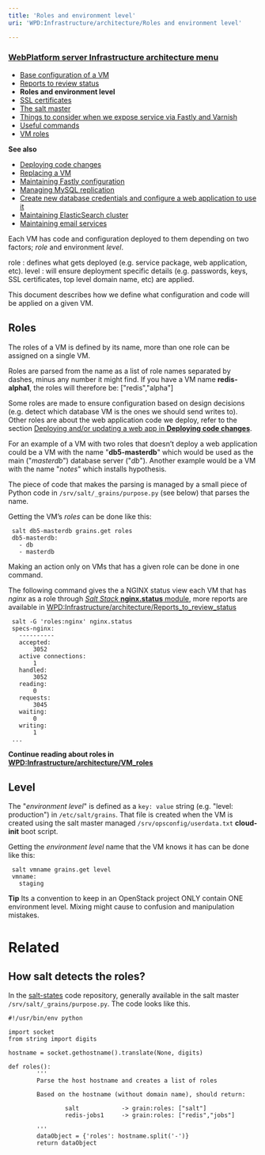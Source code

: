 ```yaml
---
title: 'Roles and environment level'
uri: 'WPD:Infrastructure/architecture/Roles and environment level'

---
```

### [WebPlatform server Infrastructure architecture menu](/WPD:Infrastructure/architecture)

-   [Base configuration of a VM](/WPD:Infrastructure/architecture/Base_configuration_of_a_VM)
-   [Reports to review status](/WPD:Infrastructure/architecture/Reports_to_review_status)
-   **Roles and environment level**
-   [SSL certificates](/WPD:Infrastructure/architecture/SSL_certificates)
-   [The salt master](/WPD:Infrastructure/architecture/The_salt_master)
-   [Things to consider when we expose service via Fastly and Varnish](/WPD:Infrastructure/architecture/Things_to_consider_when_we_expose_service_via_Fastly_and_Varnish)
-   [Useful commands](/WPD:Infrastructure/architecture/Useful_commands)
-   [VM roles](/WPD:Infrastructure/architecture/VM_roles)

**See also**

-   [Deploying code changes](/WPD:Infrastructure/procedures/Deploying_code_changes)
-   [Replacing a VM](/WPD:Infrastructure/procedures/Replacing_a_VM)
-   [Maintaining Fastly configuration](/WPD:Infrastructure/procedures/Maintaining_Varnish_or_Fastly_configuration)
-   [Managing MySQL replication](/WPD:Infrastructure/procedures/Managing_MySQL_replication)
-   [Create new database credentials and configure a web application to use it](/WPD:Infrastructure/procedures/Create_new_database_credentials_configure_a_web_application_to_use_it)
-   [Maintaining ElasticSearch cluster](/WPD:Infrastructure/procedures/Maintaining_ElasticSearch_cluster)
-   [Maintaining email services](/WPD:Infrastructure/procedures/Maintaining_email_services)

Each VM has code and configuration deployed to them depending on two factors; *role* and environment *level*.

role
:   defines what gets deployed (e.g. service package, web application, etc).
level
:   will ensure deployment specific details (e.g. passwords, keys, SSL certificates, top level domain name, etc) are applied.

This document describes how we define what configuration and code will be applied on a given VM.

## Roles

The roles of a VM is defined by its name, more than one role can be assigned on a single VM.

Roles are parsed from the name as a list of role names separated by dashes, minus any number it might find. If you have a VM name **redis-alpha1**, the roles will therefore be: ["redis","alpha"]

Some roles are made to ensure configuration based on design decisions (e.g. detect which database VM is the ones we should send writes to). Other roles are about the web application code we deploy, refer to the section [Deploying and/or updating a web app in **Deploying code changes**](/WPD:Infrastructure/procedures/Deploying_code_changes#Deploying.2Fupdating_a_web_app).

For an example of a VM with two roles that doesn’t deploy a web application could be a VM with the name "**db5-masterdb**" which would be used as the main ("*masterdb*") database server ("*db*"). Another example would be a VM with the name "*notes*" which installs hypothesis.

The piece of code that makes the parsing is managed by a small piece of Python code in `/srv/salt/_grains/purpose.py` (see below) that parses the name.

Getting the VM’s *roles* can be done like this:

     salt db5-masterdb grains.get roles
     db5-masterdb:
       - db
       - masterdb

Making an action only on VMs that has a given role can be done in one command.

The following command gives the a NGINX status view each VM that has *nginx* as a role through [*Salt Stack* **nginx.status** module](http://docs.saltstack.com/en/latest/ref/modules/all/salt.modules.nginx.html#salt.modules.nginx.status), more reports are available in [WPD:Infrastructure/architecture/Reports\_to\_review\_status](/WPD:Infrastructure/architecture/Reports_to_review_status)

     salt -G 'roles:nginx' nginx.status
     specs-nginx:
       ----------
       accepted:
           3052
       active connections:
           1
       handled:
           3052
       reading:
           0
       requests:
           3045
       waiting:
           0
       writing:
           1
     ...

**Continue reading about roles in [WPD:Infrastructure/architecture/VM\_roles](/WPD:Infrastructure/architecture/VM_roles)**

## Level

The "*environment level*" is defined as a `key: value` string (e.g. "level: production") in `/etc/salt/grains`. That file is created when the VM is created using the salt master managed `/srv/opsconfig/userdata.txt` **cloud-init** boot script.

Getting the *environment level* name that the VM knows it has can be done like this:

     salt vmname grains.get level
     vmname:
       staging

**Tip** Its a convention to keep in an OpenStack project ONLY contain ONE environment level. Mixing might cause to confusion and manipulation mistakes.

# Related

## How salt detects the roles?

In the [salt-states](https://github.com/webplatform/salt-states) code repository, generally available in the salt master `/srv/salt/_grains/purpose.py`. The code looks like this.

```
#!/usr/bin/env python

import socket
from string import digits

hostname = socket.gethostname().translate(None, digits)

def roles():
        '''
        Parse the host hostname and creates a list of roles

        Based on the hostname (without domain name), should return:

                salt            -> grain:roles: ["salt"]
                redis-jobs1     -> grain:roles: ["redis","jobs"]

        '''
        dataObject = {'roles': hostname.split('-')}
        return dataObject
```
